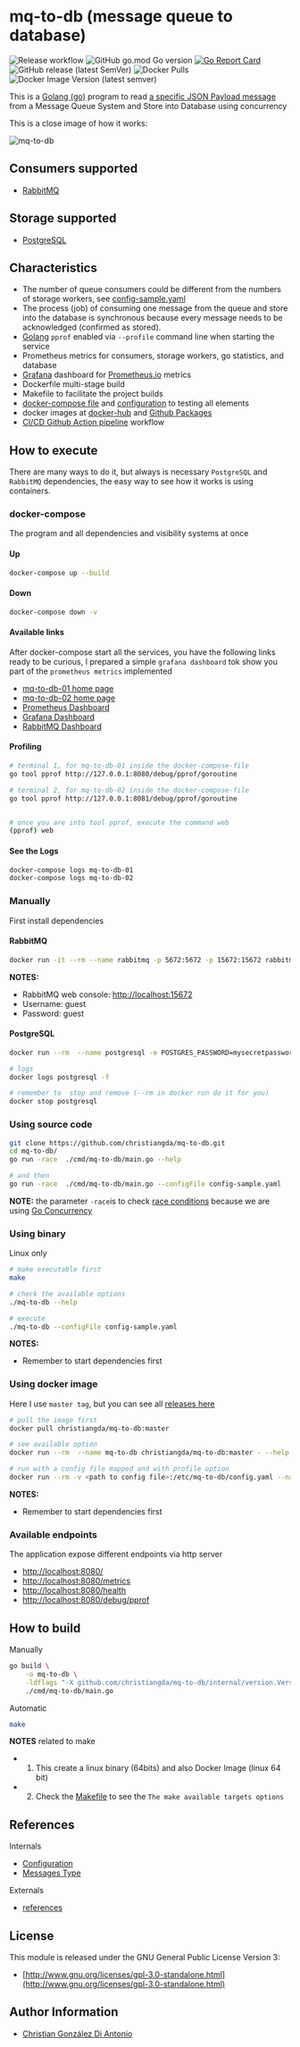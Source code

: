 # mq-to-db (message queue to database)

![Release workflow](https://github.com/christiangda/mq-to-db/workflows/Release%20workflow/badge.svg)
![GitHub go.mod Go version](https://img.shields.io/github/go-mod/go-version/christiangda/mq-to-db?style=plastic)
[![Go Report Card](https://goreportcard.com/badge/github.com/christiangda/mq-to-db)](https://goreportcard.com/report/github.com/christiangda/mq-to-db)
![GitHub release (latest SemVer)](https://img.shields.io/github/v/release/christiangda/mq-to-db?label=github%20release&style=plastic)
![Docker Pulls](https://img.shields.io/docker/pulls/christiangda/mq-to-db?label=docker%20hub%20pulls&style=plastic)
![Docker Image Version (latest semver)](https://img.shields.io/docker/v/christiangda/mq-to-db?label=docker%20hub%20tag&style=plastic)

This is a [Golang (go)](https://golang.org/) program to read [a specific JSON Payload message](docs/messages.md) from a Message Queue System and Store into Database using concurrency

This is a close image of how it works:

![mq-to-db](images/nxconsumers-mxworkers.jpg)

## Consumers supported

* [RabbitMQ](https://www.rabbitmq.com/)

## Storage supported

* [PostgreSQL](https://www.postgresql.org/)

## Characteristics

* The number of queue consumers could be different from the numbers of storage workers, see [config-sample.yaml](https://github.com/christiangda/mq-to-db/blob/master/config-sample.yaml)
* The process (job) of consuming one message from the queue and store into the database is synchronous because every message needs to be acknowledged (confirmed as stored).
* [Golang](https://golang.org/pkg/net/http/pprof/) `pprof` enabled via `--profile` command line when starting the service
* Prometheus metrics for consumers, storage workers, go statistics, and database
* [Grafana](https://grafana.com/) dashboard for [Prometheus.io](https://prometheus.io/) metrics
* Dockerfile multi-stage build
* Makefile to facilitate the project builds
* [docker-compose file](https://github.com/christiangda/mq-to-db/blob/master/docker-compose.yaml) and [configuration](https://github.com/christiangda/mq-to-db/tree/master/docker-compose) to testing all elements
* docker images at [docker-hub](https://hub.docker.com/repository/docker/christiangda/mq-to-db) and [Github Packages](https://github.com/christiangda/mq-to-db/packages)
* [CI/CD Github Action pipeline](https://github.com/christiangda/mq-to-db/actions) workflow

## How to execute

There are many ways to do it, but always is necessary `PostgreSQL` and `RabbitMQ` dependencies, the easy way to see how it works is using containers.

### docker-compose

The program and all dependencies and visibility systems at once

#### Up

```bash
docker-compose up --build
```

#### Down

```bash
docker-compose down -v
```

#### Available links

After docker-compose start all the services, you have the following links ready to be curious, I prepared a simple `grafana dashboard` tok show you part of the `prometheus metrics` implemented

* [mq-to-db-01 home page](http://localhost:8080/)
* [mq-to-db-02 home page](http://localhost:8081/)
* [Prometheus Dashboard](http://localhost:9090/)
* [Grafana Dashboard](http://localhost:3000/)
* [RabbitMQ Dashboard](http://localhost:15672/)

#### Profiling

```bash
# terminal 1, for mq-to-db-01 inside the docker-compose-file
go tool pprof http://127.0.0.1:8080/debug/pprof/goroutine

# terminal 2, for mq-to-db-02 inside the docker-compose-file
go tool pprof http://127.0.0.1:8081/debug/pprof/goroutine


# once you are into tool pprof, execute the command web
(pprof) web
```

#### See the Logs

```bash
docker-compose logs mq-to-db-01
docker-compose logs mq-to-db-02
```

### Manually

First install dependencies

#### RabbitMQ

```bash
docker run -it --rm --name rabbitmq -p 5672:5672 -p 15672:15672 rabbitmq:3-management
```

__NOTES:__

* RabbitMQ web console: [http://localhost:15672](http://localhost:15672)
* Username: guest
* Password: guest

#### PostgreSQL

```bash
docker run --rm  --name postgresql -e POSTGRES_PASSWORD=mysecretpassword -p 5432:5432 -d postgres

# logs
docker logs postgresql -f

# remember to  stop and remove (--rm in docker run do it for you)
docker stop postgresql
```

### Using source code

```bash
git clone https://github.com/christiangda/mq-to-db.git
cd mq-to-db/
go run -race  ./cmd/mq-to-db/main.go --help

# and then
go run -race  ./cmd/mq-to-db/main.go --configFile config-sample.yaml
```

__NOTE:__ the parameter `-race`is to check [race conditions](https://blog.golang.org/race-detector) because we are using [Go Concurrency](https://blog.golang.org/pipelines)

### Using binary

Linux only

```bash
# make executable first
make

# check the available options
./mq-to-db --help

# execute
./mq-to-db --configFile config-sample.yaml
```

__NOTES:__

* Remember to start dependencies first

### Using docker image

Here I use `master tag`, but you can see all [releases here](https://hub.docker.com/repository/docker/christiangda/mq-to-db/tags?page=1)

```bash
# pull the image first
docker pull christiangda/mq-to-db:master

# see available option
docker run --rm  --name mq-to-db christiangda/mq-to-db:master - --help

# run with a config file mapped and with profile option
docker run --rm -v <path to config file>:/etc/mq-to-db/config.yaml --name mq-to-db christiangda/mq-to-db:master - --profile
```

__NOTES:__

* Remember to start dependencies first

### Available endpoints

The application expose different endpoints via http server

* [http://localhost:8080/](http://localhost:8080/)
* [http://localhost:8080/metrics](http://localhost:8080/metrics)
* [http://localhost:8080/health](http://localhost:8080/health)
* [http://localhost:8080/debug/pprof](http://localhost:8080/debug/pprof)

## How to build

Manually

```bash
go build \
    -o mq-to-db \
    -ldflags "-X github.com/christiangda/mq-to-db/internal/version.Version=$(git rev-parse --abbrev-ref HEAD) -X github.com/christiangda/mq-to-db/internal/version.Revision=$(git rev-parse HEAD) -X github.com/christiangda/mq-to-db/internal/version.Branch=$(git rev-parse --abbrev-ref HEAD) -X github.com/christiangda/mq-to-db/internal/version.BuildUser=\"$(git config --get user.name | tr -d '\040\011\012\015\n')\" -X github.com/christiangda/mq-to-db/internal/version.BuildDate=$(date +'%Y-%m-%dT%H:%M:%S')" \
    ./cmd/mq-to-db/main.go
```

Automatic

```bash
make
```

__NOTES__ related to make

* 1. This create a linux binary (64bits) and also Docker Image (linux 64 bit)
* 2. Check the [Makefile](Makefile) to see the `The make available targets options`

## References

Internals

* [Configuration](docs/config.md)
* [Messages Type](docs/messages.md)

Externals

* [references](docs/references.md)
  
## License

This module is released under the GNU General Public License Version 3:

* [http://www.gnu.org/licenses/gpl-3.0-standalone.html](http://www.gnu.org/licenses/gpl-3.0-standalone.html)

## Author Information

* [Christian González Di Antonio](https://github.com/christiangda)

